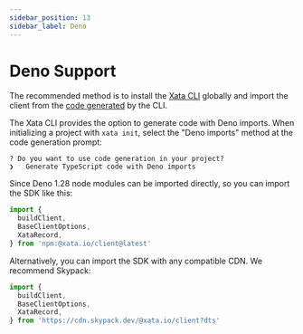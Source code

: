 ```yaml
---
sidebar_position: 13
sidebar_label: Deno
---
```


# Deno Support

The recommended method is to install the [Xata CLI](/getting-started/cli) globally and import the client from the [code generated](/getting-started/cli#codegen) by the CLI.

The Xata CLI provides the option to generate code with Deno imports. When initializing a project with `xata init`, select the "Deno imports" method at the code generation prompt:

```
? Do you want to use code generation in your project?
❯   Generate TypeScript code with Deno imports
```

Since Deno 1.28 node modules can be imported directly, so you can import the SDK like this:

```ts
import {
  buildClient,
  BaseClientOptions,
  XataRecord,
} from 'npm:@xata.io/client@latest'
```

Alternatively, you can import the SDK with any compatible CDN. We recommend Skypack:

```ts
import {
  buildClient,
  BaseClientOptions,
  XataRecord,
} from 'https://cdn.skypack.dev/@xata.io/client?dts'
```
